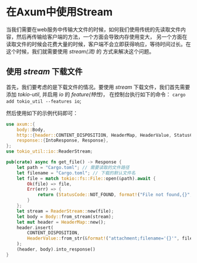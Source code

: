 # 在Axum中使用Stream

当我们需要在web服务中传输大文件的时候，如何我们使用传统的先读取文件内容，然后再传输给客户端的方法，一个方面会导致内存使用变大，
另一个方面在读取文件的时候会花费大量的时候，客户端不会立即获得响应，等待时间过长。在这个时候，我们就需要使用 _stream(流)_ 的
方式来解决这个问题。

## 使用 _stream_ 下载文件

首先，我们要考虑的是下载文件的情况。要使用 _stream_ 下载文件，我们首先需要添加 *tokio-util*, 并启用 _io_ 的 _feature(特性)_，
在控制台执行如下的命令： `cargo add tokio_util --features io`;

然后使用如下的示例代码即可：

```rust
use axum::{
    body::Body,
    http::{header::CONTENT_DISPOSITION, HeaderMap, HeaderValue, StatusCode},
    response::{IntoResponse, Response},
};
use tokio_util::io::ReaderStream;

pub(crate) async fn get_file() -> Response {
    let path = "Cargo.toml"; // 需要读取的文件路径
    let filename = "Cargo.toml"; // 下载的默认文件名
    let file = match tokio::fs::File::open(&path).await {
        Ok(file) => file,
        Err(err) => {
            return (StatusCode::NOT_FOUND, format!("File not found,{}", err)).into_response()
        }
    };
    let stream = ReaderStream::new(file);
    let body = Body::from_stream(stream);
    let mut header = HeaderMap::new();
    header.insert(
        CONTENT_DISPOSITION,
        HeaderValue::from_str(&format!("attachment;filename='{}'", filename)).unwrap(),
    );
    (header, body).into_response()
}
```
